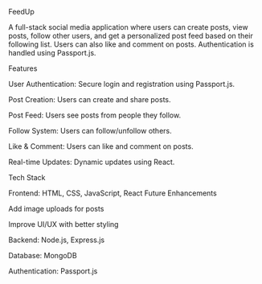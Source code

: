 FeedUp

A full-stack social media application where users can create posts, view posts, follow other users, and get a personalized post feed based on their following list. Users can also like and comment on posts. Authentication is handled using Passport.js.

Features

User Authentication: Secure login and registration using Passport.js.

Post Creation: Users can create and share posts.

Post Feed: Users see posts from people they follow.

Follow System: Users can follow/unfollow others.

Like & Comment: Users can like and comment on posts.

Real-time Updates: Dynamic updates using React.

Tech Stack

Frontend: HTML, CSS, JavaScript, React
Future Enhancements

Add image uploads for posts

Improve UI/UX with better styling



Backend: Node.js, Express.js

Database: MongoDB

Authentication: Passport.js
